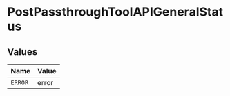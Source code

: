 # PostPassthroughToolAPIGeneralStatus


## Values

| Name    | Value   |
| ------- | ------- |
| `ERROR` | error   |